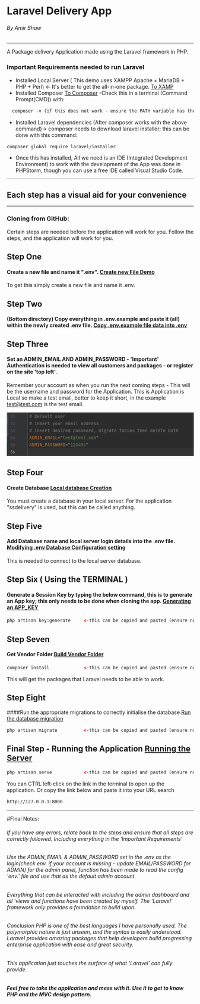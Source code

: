 # Laravel Delivery App
###### By Amir Shaw

---
A Package delivery Application made using the Laravel framework in PHP.
### Important Requirements needed to run Laravel 

- Installed Local Server ( This demo uses XAMPP Apache + MariaDB + PHP + Perl) <- It's better to get the all-in-one package. [To XAMP](https://www.apachefriends.org/download.html)
- Installed Composer [To Composer](https://getcomposer.org/) -Check this in a terminal (Command Prompt(CMD)) with:
```html
  composer -v (if this does not work - ensure the PATH variable has the directory of the installed 'composer') 
```
- Installed Laravel dependencies (After composer works with the above command)-> composer needs to download laravel installer; this can be done with this command: 
```html
composer global require laravel/installer
```
- Once this has installed, All we need is an IDE (Integrated Development Environment) to work with the development of the App was done in PHPStorm, though you can use a free IDE called Visual Studio Code.
---
## Each step has a visual aid for your convenience

---
### Cloning from GitHub:
Certain steps are needed before the application will work for you. Follow the steps, and the application will work for you.

## Step One 
#### Create a new file and name it ".env". [Create new File Demo](https://gyazo.com/de0e13646811bdb3d37094b1ffae55ee)
To get this simply create a new file and name it .env.

## Step Two
#### (Bottom directory) Copy everything in .env.example and paste it (all) within the newly created .env file. [Copy .env.example file data into .env](https://i.gyazo.com/6fd7ba1e2af936c1a9045f1d1bc60027.mp4)

## Step Three
#### Set an ADMIN_EMAIL AND ADMIN_PASSWORD - 'Important' Authentication is needed to view all customers and packages - or register on the site 'top left'.
Remember your account as when you run the next coming steps - This will be the username and password for the Application. This is Application is Local so make a test email, better to keep it short, in the example test@test.com is the test email.

![img_2.png](ReadMeAssets/img_2.png)

## Step Four
#### Create Database [Local database Creation](https://i.gyazo.com/f9326a83ed343d6eb3fdafaf272914c2.mp4)
You must create a database in your local server. For the application "ssdelivery" is used, but this can be called anything.

## Step Five
#### Add Database name and local server login details into the .env file. [Modifying .env Database Configuration setting](https://i.gyazo.com/2aa90cccfa9492ff659f729defaabe6d.mp4)
This is needed to connect to the local server database.

## Step Six  ( Using the TERMINAL ) 
#### Generate a Session Key by typing the below command, this is to generate an App key; this only needs to be done when cloning the app. [Generating an APP_KEY](https://i.gyazo.com/9cccba92a46daaede169aac506606e24.mp4)
```html
php artisan key:generate     <-this can be copied and pasted (ensure no spaces before or after.)
```

## Step Seven
#### Get Vendor Folder [Build Vendor Folder](https://i.gyazo.com/20b723bba62f0c1f0c5e163c9054cf6d.mp4)
```html
composer install             <-this can be copied and pasted (ensure no spaces before or after.)
```
This will get the packages that Laravel needs to be able to work. 

## Step Eight

####Run the appropriate migrations to correctly initialise the database [Run the database migration](https://i.gyazo.com/928fe010f4912a5bb28457d0be35ce5b.mp4)
```html
php artisan migrate          <-this can be copied and pasted (ensure no spaces before or after.)
``` 

## Final Step - Running the Application [Running the Server](https://i.gyazo.com/6331b860a830321e31b367661f32348d.mp4)

```html
php artisan serve            <-this can be copied and pasted (ensure no spaces before or after.)
```
You can CTRL left-click on the link in the terminal to open up the application. Or copy the link below and paste it into your URL search
```html
http://127.0.0.1:8000
```

---
#Final Notes:
###### If you have any errors, relate back to the steps and ensure that all steps are correctly followed. Including everything in the 'Important Requirements'
###### Use the ADMIN_EMAIL & ADMIN_PASSWORD set in the .env as the login(check env. if your account is missing - update EMAIL/PASSWORD for ADMIN) for the admin panel, function has been made to read the config 'env.' file and use that as the default admin account.


###### Everything that can be interacted with including the admin dashboard and all 'views and functions have been created by myself. The 'Laravel' framework only provides a foundation to build upon. 

###### Conclusion PHP is one of the best languages I have personally used. The polymorphic nature is just unseen, and the syntax is easily understood. Laravel provides amazing packages that help developers build progressing enterprise application with ease and great security.
###### This application just touches the surface of what 'Laravel' can fully provide. 


##### Feel free to take the application and mess with it. Use it to get to know PHP and the MVC design pattern. 
